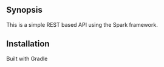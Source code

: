 ## Synopsis

This is a simple REST based API using the Spark framework.

## Installation

Built with Gradle
